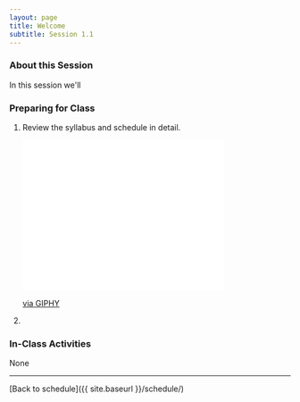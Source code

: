 ```yaml
---
layout: page
title: Welcome
subtitle: Session 1.1
---
```


### About this Session

In this session we'll 

### Preparing for Class

1. Review the syllabus and schedule in detail.

	<iframe src="//giphy.com/embed/l41YktuUJjzzOshri" width="360" height="270" frameBorder="0" class="giphy-embed" allowFullScreen></iframe><p><a href="http://giphy.com/gifs/l41YktuUJjzzOshri">via GIPHY</a></p> 

2. 

### In-Class Activities

None

* * *

[Back to schedule]({{ site.baseurl }}/schedule/)